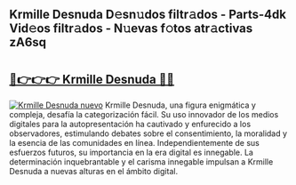 ## Krmille Desnuda D𝚎sn𝚞dos filtr𝚊dos - Parts-4dk Vid𝚎os filtr𝚊dos - N𝚞evas f𝚘tos atr𝚊ctivas zA6sq

# <h2><a href="http://mbb7zwq.tromn.icu/?c=Krmille+Desnuda">🔗👉👉👉 Krmille Desnuda 🔗🔗</a></h2>

[![Krmille Desnuda nuevo](https://i.imgur.com/pEAQMta.gif)](http://mbb7zwq.tromn.icu/?c=Krmille+Desnuda)
Krmille Desnuda, una figura enigmática y compleja, desafía la categorización fácil. Su uso innovador de los medios digitales para la autopresentación ha cautivado y enfurecido a los observadores, estimulando debates sobre el consentimiento, la moralidad y la esencia de las comunidades en línea. Independientemente de sus esfuerzos futuros, su importancia en la era digital es innegable. La determinación inquebrantable y el carisma innegable impulsan a Krmille Desnuda a nuevas alturas en el ámbito digital.
